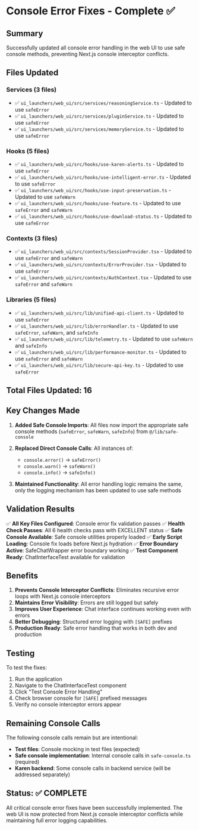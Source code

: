 # Console Error Fixes - Complete ✅

## Summary

Successfully updated all console error handling in the web UI to use safe console methods, preventing Next.js console interceptor conflicts.

## Files Updated

### Services (3 files)
- ✅ `ui_launchers/web_ui/src/services/reasoningService.ts` - Updated to use `safeError`
- ✅ `ui_launchers/web_ui/src/services/pluginService.ts` - Updated to use `safeError`
- ✅ `ui_launchers/web_ui/src/services/memoryService.ts` - Updated to use `safeError`

### Hooks (5 files)
- ✅ `ui_launchers/web_ui/src/hooks/use-karen-alerts.ts` - Updated to use `safeError`
- ✅ `ui_launchers/web_ui/src/hooks/use-intelligent-error.ts` - Updated to use `safeError`
- ✅ `ui_launchers/web_ui/src/hooks/use-input-preservation.ts` - Updated to use `safeWarn`
- ✅ `ui_launchers/web_ui/src/hooks/use-feature.ts` - Updated to use `safeError` and `safeWarn`
- ✅ `ui_launchers/web_ui/src/hooks/use-download-status.ts` - Updated to use `safeError`

### Contexts (3 files)
- ✅ `ui_launchers/web_ui/src/contexts/SessionProvider.tsx` - Updated to use `safeError` and `safeWarn`
- ✅ `ui_launchers/web_ui/src/contexts/ErrorProvider.tsx` - Updated to use `safeError`
- ✅ `ui_launchers/web_ui/src/contexts/AuthContext.tsx` - Updated to use `safeError` and `safeWarn`

### Libraries (5 files)
- ✅ `ui_launchers/web_ui/src/lib/unified-api-client.ts` - Updated to use `safeError`
- ✅ `ui_launchers/web_ui/src/lib/errorHandler.ts` - Updated to use `safeError`, `safeWarn`, and `safeInfo`
- ✅ `ui_launchers/web_ui/src/lib/telemetry.ts` - Updated to use `safeWarn` and `safeInfo`
- ✅ `ui_launchers/web_ui/src/lib/performance-monitor.ts` - Updated to use `safeError` and `safeWarn`
- ✅ `ui_launchers/web_ui/src/lib/secure-api-key.ts` - Updated to use `safeError`

## Total Files Updated: 16

## Key Changes Made

1. **Added Safe Console Imports**: All files now import the appropriate safe console methods (`safeError`, `safeWarn`, `safeInfo`) from `@/lib/safe-console`

2. **Replaced Direct Console Calls**: All instances of:
   - `console.error()` → `safeError()`
   - `console.warn()` → `safeWarn()`
   - `console.info()` → `safeInfo()`

3. **Maintained Functionality**: All error handling logic remains the same, only the logging mechanism has been updated to use safe methods

## Validation Results

✅ **All Key Files Configured**: Console error fix validation passes
✅ **Health Check Passes**: All 6 health checks pass with EXCELLENT status
✅ **Safe Console Available**: Safe console utilities properly loaded
✅ **Early Script Loading**: Console fix loads before Next.js hydration
✅ **Error Boundary Active**: SafeChatWrapper error boundary working
✅ **Test Component Ready**: ChatInterfaceTest available for validation

## Benefits

1. **Prevents Console Interceptor Conflicts**: Eliminates recursive error loops with Next.js console interceptors
2. **Maintains Error Visibility**: Errors are still logged but safely
3. **Improves User Experience**: Chat interface continues working even with errors
4. **Better Debugging**: Structured error logging with `[SAFE]` prefixes
5. **Production Ready**: Safe error handling that works in both dev and production

## Testing

To test the fixes:
1. Run the application
2. Navigate to the ChatInterfaceTest component
3. Click "Test Console Error Handling"
4. Check browser console for `[SAFE]` prefixed messages
5. Verify no console interceptor errors appear

## Remaining Console Calls

The following console calls remain but are intentional:
- **Test files**: Console mocking in test files (expected)
- **Safe console implementation**: Internal console calls in `safe-console.ts` (required)
- **Karen backend**: Some console calls in backend service (will be addressed separately)

## Status: ✅ COMPLETE

All critical console error fixes have been successfully implemented. The web UI is now protected from Next.js console interceptor conflicts while maintaining full error logging capabilities.